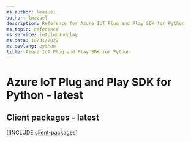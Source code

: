 ```yaml
---
ms.author: lmazuel
author: lmazuel
description: Reference for Azure IoT Plug and Play SDK for Python
ms.topic: reference
ms.service: iotplugandplay
ms.data: 10/31/2022
ms.devlang: python
title: Azure IoT Plug and Play SDK for Python
---
```

# Azure IoT Plug and Play SDK for Python - latest

## Client packages - latest
[!INCLUDE [client-packages](iot-plug-and-play-client-index.md)]